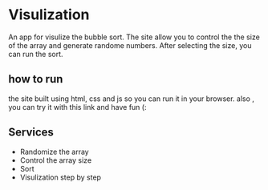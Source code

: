 # Visulization 
An app for visulize the bubble sort. The site allow you to control the the size of the array and generate randome numbers. After selecting the size, you can run the sort. 

## how to run 
the site built using html, css and js so you can run it in your browser.  also , you can try it with this  <a herf='https://ahmadeleiwa.github.io/Visulization/'>link</a> and have fun (: 

## Services 
* Randomize the array
* Control the array size
* Sort 
* Visulization step by step